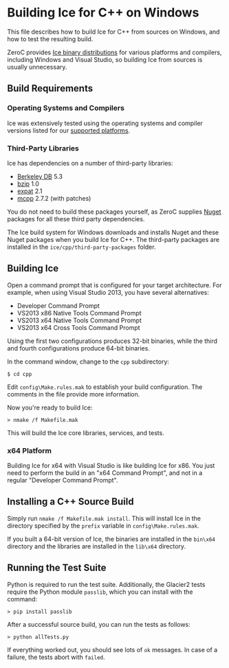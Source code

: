 # Building Ice for C++ on Windows

This file describes how to build Ice for C++ from sources on Windows, and how
to test the resulting build.

ZeroC provides [Ice binary distributions][1] for various platforms and compilers,
including Windows and Visual Studio, so building Ice from sources is usually
unnecessary.

## Build Requirements

### Operating Systems and Compilers

Ice was extensively tested using the operating systems and compiler versions
listed for our [supported platforms][2].

### Third-Party Libraries

Ice has dependencies on a number of third-party libraries:

 - [Berkeley DB][5] 5.3
 - [bzip][4] 1.0
 - [expat][3] 2.1
 - [mcpp][6] 2.7.2 (with patches)

You do not need to build these packages yourself, as ZeroC supplies
[Nuget][7] packages for all these third party dependencies.

The Ice build system for Windows downloads and installs Nuget and these 
Nuget packages when you build Ice for C++. The third-party packages
are installed in the ``ice/cpp/third-party-packages`` folder.

## Building Ice

Open a command prompt that is configured for your target architecture. For
example, when using Visual Studio 2013, you have several alternatives:

- Developer Command Prompt
- VS2013 x86 Native Tools Command Prompt
- VS2013 x64 Native Tools Command Prompt
- VS2013 x64 Cross Tools Command Prompt

Using the first two configurations produces 32-bit binaries, while the third and
fourth configurations produce 64-bit binaries.

In the command window, change to the `cpp` subdirectory:

    $ cd cpp

Edit `config\Make.rules.mak` to establish your build configuration. The comments
in the file provide more information.

Now you're ready to build Ice:

    > nmake /f Makefile.mak

This will build the Ice core libraries, services, and tests.

### x64 Platform

Building Ice for x64 with Visual Studio is like building Ice for x86. You just need to 
perform the build in an "x64 Command Prompt", and not in a regular "Developer Command Prompt".

## Installing a C++ Source Build

Simply run `nmake /f Makefile.mak install`. This will install Ice in the
directory specified by the `prefix` variable in `config\Make.rules.mak`.

If you built a 64-bit version of Ice, the binaries are installed in the
`bin\x64` directory and the libraries are installed in the `lib\x64` directory.

## Running the Test Suite

Python is required to run the test suite. Additionally, the Glacier2 tests
require the Python module `passlib`, which you can install with the command:

    > pip install passlib

After a successful source build, you can run the tests as follows:

    > python allTests.py

If everything worked out, you should see lots of `ok` messages. In case of a
failure, the tests abort with `failed`.

[1]: https://zeroc.com/downloads/ice
[2]: https://doc.zeroc.com/display/Ice36/Supported+Platforms+for+Ice+and+Ice+Touch+3.6.5
[3]: https://libexpat.github.io
[4]: https://github.com/zeroc-ice/bzip2
[5]: http://www.oracle.com/us/products/database/berkeley-db/overview/index.htm
[6]: https://github.com/zeroc-ice/mcpp
[7]: https://www.nuget.org

